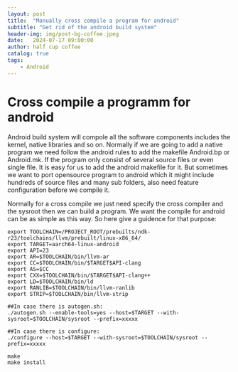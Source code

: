 ```yaml
---
layout: post
title:  "Manually cross compile a program for android"
subtitle: "Get rid of the android build system"
header-img: img/post-bg-coffee.jpeg
date:   2024-07-17 09:00:00
author: half cup coffee
catalog: true
tags:	
    - Android
---
```


# Cross compile a programm for android

Android build system will compole all the software components includes the kernel, native libraries and so on. Normally if we are going to add a native program we need follow the android rules to add the makefile Android.bp or Android.mk. If the program only consist of several source files or even single file. It is easy for us to add the android makefile for it. But sometimes we want to port opensource program to android which it might include hundreds of source files and many sub folders, also need feature configuration before we compile it.

Normally for a cross compile we just need specify the cross compiler and the sysroot then we can build a program. We want the compile for android can be as simple as this way. So here give a guidence for that purpose:

```
export TOOLCHAIN=/PROJECT_ROOT/prebuilts/ndk-r23/toolchains/llvm/prebuilt/linux-x86_64/
export TARGET=aarch64-linux-android
export API=23
export AR=$TOOLCHAIN/bin/llvm-ar
export CC=$TOOLCHAIN/bin/$TARGET$API-clang
export AS=$CC
export CXX=$TOOLCHAIN/bin/$TARGET$API-clang++
export LD=$TOOLCHAIN/bin/ld
export RANLIB=$TOOLCHAIN/bin/llvm-ranlib
export STRIP=$TOOLCHAIN/bin/llvm-strip

##In case there is autogen.sh:
./autogen.sh --enable-tools=yes --host=$TARGET --with-sysroot=$TOOLCHAIN/sysroot --prefix=xxxxx

##In case there is configure:
./configure --host=$TARGET --with-sysroot=$TOOLCHAIN/sysroot --prefix=xxxxx

make 
make install
```
